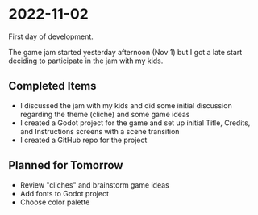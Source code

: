 # 2022-11-02

First day of development. 

The game jam started yesterday afternoon (Nov 1) but I got a late start deciding to participate in the jam with my kids.

## Completed Items
- I discussed the jam with my kids and did some initial discussion regarding the theme (cliche) and some game ideas
- I created a Godot project for the game and set up initial Title, Credits, and Instructions screens with a scene transition
- I created a GitHub repo for the project

## Planned for Tomorrow
- Review "cliches" and brainstorm game ideas
- Add fonts to Godot project
- Choose color palette
